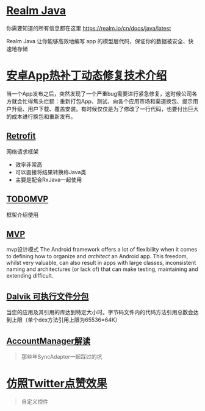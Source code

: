 # <a href="/realm">Realm Java</a>

你需要知道的所有信息都在这里
<https://realm.io/cn/docs/java/latest>

Realm Java 让你能够高效地编写 app 的模型层代码，保证你的数据被安全、快速地存储

# <a href="/hotfix">安卓App热补丁动态修复技术介绍</a>

当一个App发布之后，突然发现了一个严重bug需要进行紧急修复，这时候公司各方就会忙得焦头烂额：重新打包App、测试、向各个应用市场和渠道换包、提示用户升级、用户下载、覆盖安装。有时候仅仅是为了修改了一行代码，也要付出巨大的成本进行换包和重新发布。

## <a href="retrofit">Retrofit</a> ##
网络请求框架  

* 效率非常高  
* 可以直接将结果转换称Java类  
* 主要是配合RxJava一起使用  



## <a href="todo-mvp">TODOMVP</a> ##
框架介绍使用


## <a href="GoogleAndroid-MVP">MVP</a> ##
mvp设计模式
The Android framework offers a lot of flexibility when it comes to defining how
to organize and <em>architect</em> an Android app. This freedom, whilst very valuable, can also result in apps
with large classes, inconsistent naming and architectures (or lack of) that can
make testing, maintaining and extending difficult.

## <a href="multidex">Dalvik 可执行文件分包</a>

当您的应用及其引用的库达到特定大小时。字节码文件内的代码方法引用总数会达到上限（单个dex方法引用上限为65536=64K）

## <a href="AccountManager">AccountManager解读</a>

> 那些年SyncAdapter一起踩过的坑

# <a href="custome">仿照Twitter点赞效果</a>

> 自定义控件